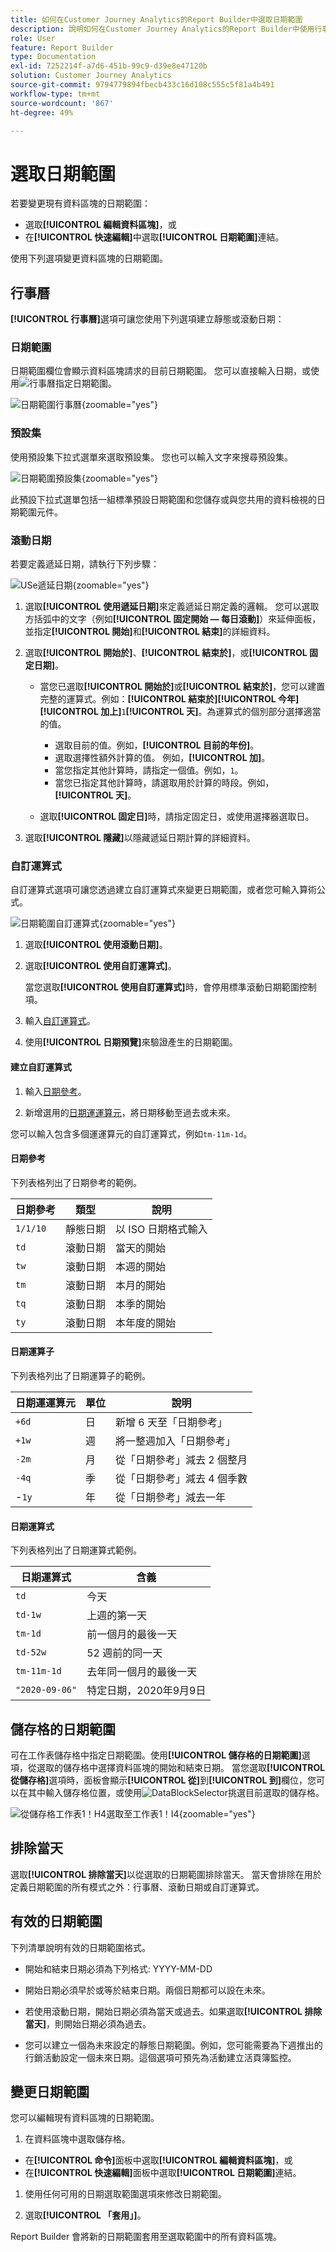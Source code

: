 ```yaml
---
title: 如何在Customer Journey Analytics的Report Builder中選取日期範圍
description: 說明如何在Customer Journey Analytics的Report Builder中使用行事曆、滾動日期和自訂運算式
role: User
feature: Report Builder
type: Documentation
exl-id: 7252214f-a7d6-451b-99c9-d39e8e47120b
solution: Customer Journey Analytics
source-git-commit: 9794779894fbecb433c16d108c555c5f81a4b491
workflow-type: tm+mt
source-wordcount: '867'
ht-degree: 49%

---
```


# 選取日期範圍

若要變更現有資料區塊的日期範圍：

- 選取&#x200B;**[!UICONTROL 編輯資料區塊]**，或
- 在&#x200B;**[!UICONTROL 快速編輯]**&#x200B;中選取&#x200B;**[!UICONTROL 日期範圍]**&#x200B;連結。

使用下列選項變更資料區塊的日期範圍。

## 行事曆

**[!UICONTROL 行事曆]**&#x200B;選項可讓您使用下列選項建立靜態或滾動日期：

### 日期範圍

日期範圍欄位會顯示資料區塊請求的目前日期範圍。 您可以直接輸入日期，或使用![行事曆](/help/assets/icons/Calendar.svg)指定日期範圍。

![日期範圍行事曆](assets/date-range-calendar.png){zoomable="yes"}

### 預設集

使用預設集下拉式選單來選取預設集。 您也可以輸入文字來搜尋預設集。

![日期範圍預設集](assets/date-range-presets.png){zoomable="yes"}

此預設下拉式選單包括一組標準預設日期範圍和您儲存或與您共用的資料檢視的日期範圍元件。

### 滾動日期

若要定義遞延日期，請執行下列步驟：

![USe遞延日期](assets/date-range-rolling-date.png){zoomable="yes"}

1. 選取&#x200B;**[!UICONTROL 使用遞延日期]**&#x200B;來定義遞延日期定義的邏輯。 您可以選取方括弧中的文字（例如&#x200B;**[!UICONTROL 固定開始 — 每日滾動]**）來延伸面板，並指定&#x200B;**[!UICONTROL 開始]**&#x200B;和&#x200B;**[!UICONTROL 結束]**&#x200B;的詳細資料。

1. 選取&#x200B;**[!UICONTROL 開始於]**、**[!UICONTROL 結束於]**，或&#x200B;**[!UICONTROL 固定日期]**。

   - 當您已選取&#x200B;**[!UICONTROL 開始於]**&#x200B;或&#x200B;**[!UICONTROL 結束於]**，您可以建置完整的運算式。例如：**[!UICONTROL 結束於]**&#x200B;**[!UICONTROL 今年]**&#x200B;**[!UICONTROL 加上]**`1`**[!UICONTROL 天]**。為運算式的個別部分選擇適當的值。

      - 選取目前的值。例如，**[!UICONTROL 目前的年份]**。
      - 選取選擇性額外計算的值。 例如，**[!UICONTROL 加]**。
      - 當您指定其他計算時，請指定一個值。例如，`1`。
      - 當您已指定其他計算時，請選取用於計算的時段。例如，**[!UICONTROL 天]**。

   - 選取&#x200B;**[!UICONTROL 固定日]**&#x200B;時，請指定固定日，或使用選擇器選取日。

1. 選取&#x200B;**[!UICONTROL 隱藏]**&#x200B;以隱藏遞延日期計算的詳細資料。


### 自訂運算式

自訂運算式選項可讓您透過建立自訂運算式來變更日期範圍，或者您可輸入算術公式。

![日期範圍自訂運算式](assets/date-range-custom-expression.png){zoomable="yes"}

1. 選取&#x200B;**[!UICONTROL 使用滾動日期]**。

1. 選取&#x200B;**[!UICONTROL 使用自訂運算式]**。

   當您選取&#x200B;**[!UICONTROL 使用自訂運算式]**&#x200B;時，會停用標準滾動日期範圍控制項。

1. 輸入[自訂運算式](#create-a-custom-expression)。

1. 使用&#x200B;**[!UICONTROL 日期預覽]**&#x200B;來驗證產生的日期範圍。

#### 建立自訂運算式

1. 輸入[日期參考](#date-references)。

1. 新增選用的[日期運運算元](#date-operators)，將日期移動至過去或未來。

您可以輸入包含多個運運算元的自訂運算式，例如`tm-11m-1d`。

#### 日期參考

下列表格列出了日期參考的範例。

| 日期參考 | 類型 | 說明 |
|----------------|--------------|----------------------------|
| `1/1/10` | 靜態日期 | 以 ISO 日期格式輸入 |
| `td` | 滾動日期 | 當天的開始 |
| `tw` | 滾動日期 | 本週的開始 |
| `tm` | 滾動日期 | 本月的開始 |
| `tq` | 滾動日期 | 本季的開始 |
| `ty` | 滾動日期 | 本年度的開始 |

#### 日期運算子

下列表格列出了日期運算子的範例。

| 日期運運算元 | 單位 | 說明 |
|----------------|---------|--------------------|
| `+6d` | 日 | 新增 6 天至「日期參考」 |
| `+1w` | 週 | 將一整週加入「日期參考」 |
| `-2m` | 月 | 從「日期參考」減去 2 個整月 |
| `-4q` | 季 | 從「日期參考」減去 4 個季數 |
| -`1y` | 年 | 從「日期參考」減去一年 |

#### 日期運算式

下列表格列出了日期運算式範例。

| 日期運算式 | 含義 |
|-----------------|--------------------------------------|
| `td` | 今天 |
| `td-1w` | 上週的第一天 |
| `tm-1d` | 前一個月的最後一天 |
| `td-52w` | 52 週前的同一天 |
| `tm-11m-1d` | 去年同一個月的最後一天 |
| `"2020-09-06"` | 特定日期，2020年9月9日 |



## 儲存格的日期範圍

可在工作表儲存格中指定日期範圍。使用&#x200B;**[!UICONTROL 儲存格的日期範圍]**&#x200B;選項，從選取的儲存格中選擇資料區塊的開始和結束日期。 當您選取&#x200B;**[!UICONTROL 從儲存格]**&#x200B;選項時，面板會顯示&#x200B;**[!UICONTROL 從]**&#x200B;到&#x200B;**[!UICONTROL 到]**&#x200B;欄位，您可以在其中輸入儲存格位置，或使用![DataBlockSelector](/help/assets/icons/DataBlockSelector.svg)挑選目前選取的儲存格。

![從儲存格工作表1！H4選取至工作表1！I4](./assets/date-range-from-cell.png){zoomable="yes"}


## 排除當天

選取&#x200B;**[!UICONTROL 排除當天]**&#x200B;以從選取的日期範圍排除當天。 當天會排除在用於定義日期範圍的所有模式之外：行事曆、滾動日期或自訂運算式。


## 有效的日期範圍

下列清單說明有效的日期範圍格式。

- 開始和結束日期必須為下列格式: YYYY-MM-DD

- 開始日期必須早於或等於結束日期。兩個日期都可以設在未來。

- 若使用滾動日期，開始日期必須為當天或過去。如果選取&#x200B;**[!UICONTROL 排除當天]**，則開始日期必須為過去。

- 您可以建立一個為未來設定的靜態日期範圍。例如，您可能需要為下週推出的行銷活動設定一個未來日期。這個選項可預先為活動建立活頁簿監控。

## 變更日期範圍

您可以編輯現有資料區塊的日期範圍。

1. 在資料區塊中選取儲存格。

- 在&#x200B;**[!UICONTROL 命令]**&#x200B;面板中選取&#x200B;**[!UICONTROL 編輯資料區塊]**，或
- 在&#x200B;**[!UICONTROL 快速編輯]**&#x200B;面板中選取&#x200B;**[!UICONTROL 日期範圍]**&#x200B;連結。

1. 使用任何可用的日期選取範圍選項來修改日期範圍。

1. 選取&#x200B;**[!UICONTROL 「套用」]**。

Report Builder 會將新的日期範圍套用至選取範圍中的所有資料區塊。
